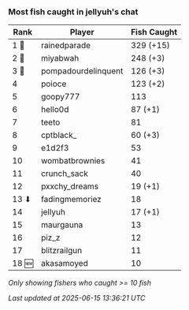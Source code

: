 ### Most fish caught in jellyuh's chat
| Rank | Player | Fish Caught |
|------|--------|-----------|
| 1 🥇  | rainedparade  | 329 (+15) |
| 2 🥈  | miyabwah  | 248 (+3) |
| 3 🥉  | pompadourdelinquent  | 126 (+3) |
| 4  | poioce  | 123 (+2) |
| 5  | goopy777  | 113 |
| 6  | hello0d  | 87 (+1) |
| 7  | teeto  | 81 |
| 8  | cptblack_  | 60 (+3) |
| 9  | e1d2f3  | 53 |
| 10  | wombatbrownies  | 41 |
| 11  | crunch_sack  | 40 |
| 12  | pxxchy_dreams  | 19 (+1) |
| 13 ⬇ | fadingmemoriez  | 18 |
| 14  | jellyuh  | 17 (+1) |
| 15  | maurgauna  | 13 |
| 16  | piz_z  | 12 |
| 17  | blitzrailgun  | 11 |
| 18 🆕 | akasamoyed  | 10 |

_Only showing fishers who caught >= 10 fish_

_Last updated at 2025-06-15 13:36:21 UTC_